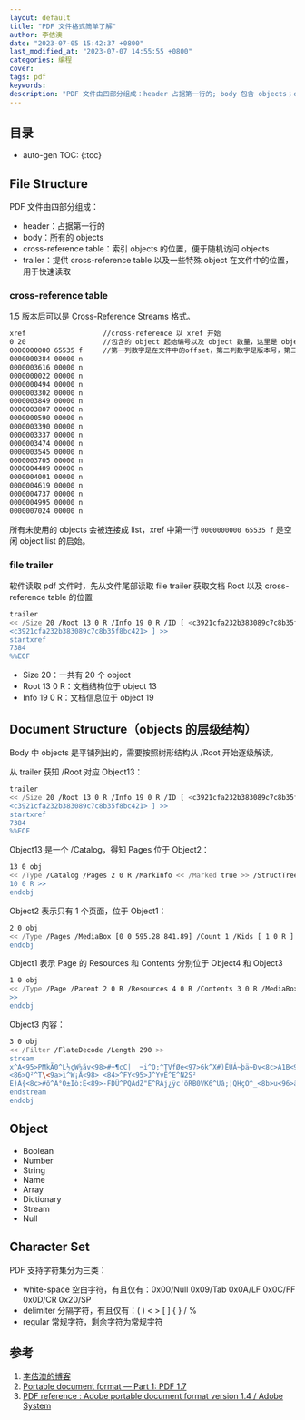 ```yaml
---
layout: default
title: "PDF 文件格式简单了解"
author: 李佶澳
date: "2023-07-05 15:42:37 +0800"
last_modified_at: "2023-07-07 14:55:55 +0800"
categories: 编程
cover:
tags: pdf
keywords:
description: "PDF 文件由四部分组成：header 占据第一行的; body 包含 objects；cross-reference table 索引 objects，便于随机访问 objects；trailer 记录 cross-reference table 以及一些特殊 object 在文件中的位置，用于快速读取"
---
```


## 目录

* auto-gen TOC:
{:toc}

## File Structure

PDF 文件由四部分组成：

* header：占据第一行的 
* body：所有的 objects 
* cross-reference table：索引 objects 的位置，便于随机访问 objects
* trailer：提供 cross-reference table 以及一些特殊 object 在文件中的位置，用于快速读取

### cross-reference table 

1.5 版本后可以是 Cross-Reference Streams 格式。

```sh
xref                   //cross-reference 以 xref 开始
0 20                   //包含的 object 起始编号以及 object 数量，这里是 object0~object19
0000000000 65535 f     //第一列数字是在文件中的offset，第二列数字是版本号，第三列是标记是否使用（n为使用，f为free）
0000000384 00000 n 
0000003616 00000 n 
0000000022 00000 n 
0000000494 00000 n 
0000003302 00000 n 
0000003849 00000 n 
0000003807 00000 n
0000000590 00000 n 
0000003390 00000 n 
0000003337 00000 n 
0000003474 00000 n 
0000003545 00000 n 
0000003705 00000 n 
0000004409 00000 n 
0000004001 00000 n 
0000004619 00000 n 
0000004737 00000 n 
0000004995 00000 n 
0000007024 00000 n 
```

所有未使用的 objects 会被连接成 list，xref 中第一行 `0000000000 65535 f` 是空闲 object list 的启始。

### file trailer

软件读取 pdf 文件时，先从文件尾部读取 file trailer 获取文档 Root 以及 cross-reference table 的位置 

```sh
trailer
<< /Size 20 /Root 13 0 R /Info 19 0 R /ID [ <c3921cfa232b383089c7c8b35f8bc421>
<c3921cfa232b383089c7c8b35f8bc421> ] >>
startxref
7384
%%EOF   
```

* Size 20：一共有 20 个 object
* Root 13 0 R：文档结构位于 object 13
* Info 19 0 R：文档信息位于 object 19

## Document Structure（objects 的层级结构）

Body 中 objects 是平铺列出的，需要按照树形结构从 /Root 开始逐级解读。

从 trailer 获知 /Root 对应 Object13：

```sh
trailer
<< /Size 20 /Root 13 0 R /Info 19 0 R /ID [ <c3921cfa232b383089c7c8b35f8bc421>
<c3921cfa232b383089c7c8b35f8bc421> ] >>
startxref
7384
%%EOF   
```

Object13 是一个 /Catalog，得知 Pages 位于 Object2：

```sh
13 0 obj
<< /Type /Catalog /Pages 2 0 R /MarkInfo << /Marked true >> /StructTreeRoot                                             
10 0 R >>
endobj
```

Object2 表示只有 1 个页面，位于 Object1：

```sh
2 0 obj
<< /Type /Pages /MediaBox [0 0 595.28 841.89] /Count 1 /Kids [ 1 0 R ] >>
endobj
```

Object1 表示 Page 的 Resources 和 Contents 分别位于 Object4 和 Object3

```sh
1 0 obj
<< /Type /Page /Parent 2 0 R /Resources 4 0 R /Contents 3 0 R /MediaBox [0 0 595.28 841.89]
>>
endobj
```

Object3 内容：

```sh
3 0 obj
<< /Filter /FlateDecode /Length 290 >>
stream
x^A<95>PMkÃ0^L½çW¼ãv<98>#+¶cC|  ¬i^O;^TVfØe<97>6k^X#)ËÚÁ~þä~Ðv<8c>A1B<92>y<92>Þ{^Cæ^X@òl°<8a>=¼ÑÊ^G|®ð<8c>5òz£Ñl woÓ^Hî^@èeÀ^]<9b>.5Ù^])M!xkÐ|  ð¢}C<8b>ü^Q£^QòYý0<91>uU<85>ñ¤Þ<9d>·¬¼á e<8b>²:8^Oã¥
<86>Q²^T\<9a>ì^W¡Ä<98> <84>^FY<95>J^YvÊ^E^N2S²
E)Ä{<8c>#ô^A°O±Ïò:É<89>-FDÜ^PQAdZ"Ë^RAj¿ÿc'õRB0VK6^Uâ;¦QHçO^_<8b>u<96>äÜ7Û¯E^WWß[Ü¼<90>æÛ£²k<98><89>pG^A<94>Å^<?Ñ£âtr:«<91>âÜFþï<98>^X<92>lÈþ¶áüNãZ­<97>¯d^WNÔ[qcE~i/oÏ^?^@<9c>%y^]
endstream
endobj
```

## Object

* Boolean
* Number
* String
* Name
* Array
* Dictionary
* Stream
* Null

## Character Set

PDF 支持字符集分为三类：

* white-space 空白字符，有且仅有：0x00/Null 0x09/Tab 0x0A/LF 0x0C/FF 0x0D/CR 0x20/SP
* delimiter 分隔字符，有且仅有：( ) < > [ ] { } / %
* regular 常规字符，剩余字符为常规字符

## 参考

1. [李佶澳的博客][1]
2. [Portable document format — Part 1: PDF 1.7][2]
3. [PDF reference : Adobe portable document format version 1.4 / Adobe System][3]

[1]: https://www.lijiaocn.com "李佶澳的博客"
[2]: https://www.adobe.com/content/dam/acom/en/devnet/pdf/pdfs/PDF32000_2008.pdf "Portable document format — Part 1: PDF 1.7"
[3]: https://www.adobe.com/content/dam/acom/en/devnet/pdf/pdfs/pdf_reference_archives/PDFReference.pdf "PDF reference : Adobe portable document format version 1.4 / Adobe System"
